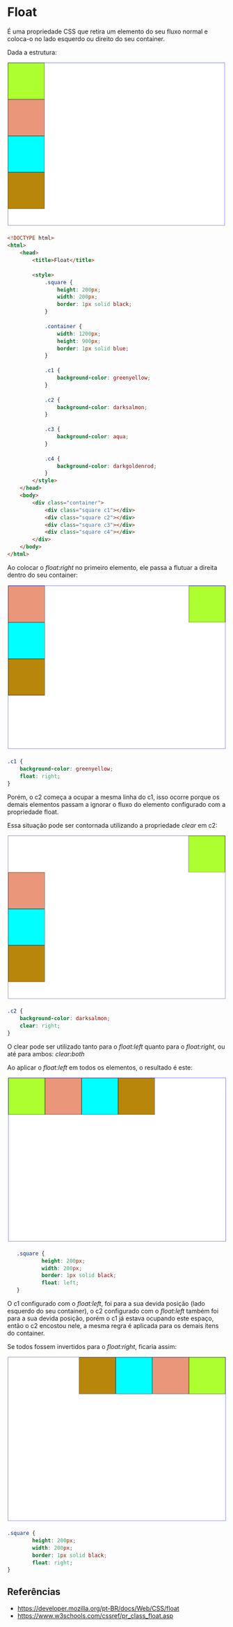 # Float

É uma propriedade CSS que retira um elemento do seu fluxo normal e coloca-o no lado esquerdo ou direito do seu container.

Dada a estrutura:

![](./imagens/float1.png)

```HTML
<!DOCTYPE html>
<html>
    <head>
        <title>Float</title>

        <style>
            .square {
                height: 200px;
                width: 200px;
                border: 1px solid black;
            }

            .container {
                width: 1200px;
                height: 900px;
                border: 1px solid blue;
            }

            .c1 {
                background-color: greenyellow;
            }

            .c2 {
                background-color: darksalmon;
            }

            .c3 {
                background-color: aqua;
            }

            .c4 {
                background-color: darkgoldenrod;
            }
        </style>
    </head>
    <body>
        <div class="container">
            <div class="square c1"></div>
            <div class="square c2"></div>
            <div class="square c3"></div>
            <div class="square c4"></div>
        </div>
    </body>
</html>
```

Ao colocar o _float:right_ no primeiro elemento, ele passa a flutuar a direita dentro do seu container:

![](./imagens/float2.png)

```CSS
.c1 {
    background-color: greenyellow;
    float: right;
}
```

Porém, o c2 começa a ocupar a mesma linha do c1, isso ocorre porque os demais elementos passam a ignorar o fluxo do elemento configurado com a propriedade float.

Essa situação pode ser contornada utilizando a propriedade _clear_ em c2:

![](./imagens/float5.png)

```CSS
.c2 {
    background-color: darksalmon;
    clear: right;
}
```

O clear pode ser utilizado tanto para o _float:left_ quanto para o _float:right_, ou até para ambos: _clear:both_

Ao aplicar o _float:left_ em todos os elementos, o resultado é este:

![](./imagens/float3.png)

```CSS
   .square {
           height: 200px;
           width: 200px;
           border: 1px solid black;
           float: left;
   }
```

O c1 configurado com o _float:left_, foi para a sua devida posição (lado esquerdo do seu container), o c2 configurado com o _float:left_ também foi para a sua devida posição, porém o c1 já estava ocupando este espaço, então o c2 encostou nele, a mesma regra é aplicada para os demais itens do container.

Se todos fossem invertidos para o _float:right_, ficaria assim:

![](./imagens/float4.png)

```CSS
.square {
        height: 200px;
        width: 200px;
        border: 1px solid black;
        float: right;
}
```

## Referências

-   https://developer.mozilla.org/pt-BR/docs/Web/CSS/float
-   https://www.w3schools.com/cssref/pr_class_float.asp
